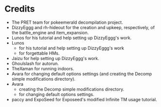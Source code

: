 # Credits
* The PRET team for pokeemerald decompilation project.
* DizzyEggg and rh-hideout for the creation and upkeep, respectively, of the battle_engine and item_expansion.
* Lunos for his tutorial and help setting up DizzyEggg's work.
* Lunos
    * for his tutorial and help setting up DizzyEggg's work
    * for forgettable HMs.
* Jaizu for help setting up DizzyEggg's work.
* Ghoulslash for autorun.
* TheXaman for running indoors.
* Avara for changing default options settings (and creating the Decomp simple modifications directory).
* Avara
    * creating the Decomp simple modifications directory.
    * for changing default options settings.
* paccy and ExpoSeed for Exposeed's modified Infinite TM usage tutorial.
